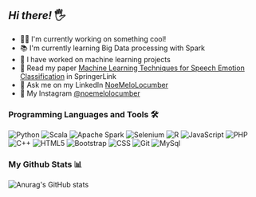 ## ***Hi there!*** 🖐

- 👩‍💻 I'm currently working on something cool!
- 📚 I'm currently learning Big Data processing with Spark
- 🚀 I have worked on machine learning projects
- 📜 Read my paper [Machine Learning Techniques for Speech Emotion Classification](https://link.springer.com/chapter/10.1007/978-3-030-76228-5_6/) in SpringerLink
- 💬 Ask me on my LinkedIn [NoeMeloLocumber](https://www.linkedin.com/in/noemelolocumber/)
- 🚵 My Instagram [@noemelolocumber](https://www.instagram.com/noemelolocumber/)
### Programming Languages and Tools 🛠

![Python](https://img.shields.io/badge/-Python-3776AB?logo=python&logoColor=white&style=flat-square)
![Scala](https://img.shields.io/badge/-Scala-DC322F?logo=scala&logoColor=white&style=flat-square)
![Apache Spark](https://img.shields.io/badge/-ApacheSpark-E25A1C?logo=ApacheSpark&logoColor=white&style=flat-square)
![Selenium](https://img.shields.io/badge/-Selenium-43B02A?logo=Selenium&logoColor=white&style=flat-square)
![R](https://img.shields.io/badge/-R-276DC3?logo=r&logoColor=white&style=flat-square)
![JavaScript](https://img.shields.io/badge/-JavaScript-F7DF1E?logo=JavaScript&logoColor=black&style=flat-square)
![PHP](https://img.shields.io/badge/-PHP-777BB4?logo=PHP&logoColor=white&style=flat-square)
![C++](https://img.shields.io/badge/-C++-00599C?logo=Cplusplus&logoColor=white&style=flat-square)
![HTML5](https://img.shields.io/badge/-HTML5-E34F26?logo=HTML5&logoColor=white&style=flat-square)
![Bootstrap](https://img.shields.io/badge/-Bootstrap-7952B3?logo=Bootstrap&logoColor=white&style=flat-square)
![CSS](https://img.shields.io/badge/-CSS-31A8FF?logo=css&logoColor=white&style=flat-square)
![Git](https://img.shields.io/badge/-Git-EC7063?logo=Git&logoColor=white&style=flat-square)
![MySql](https://img.shields.io/badge/-MySql-4479A1?logo=mysql&logoColor=white&style=flat-square)

### My Github Stats 📊
![Anurag's GitHub stats](https://github-readme-stats.vercel.app/api?username=noemelo&show_icons=true&theme=tokyonight)
